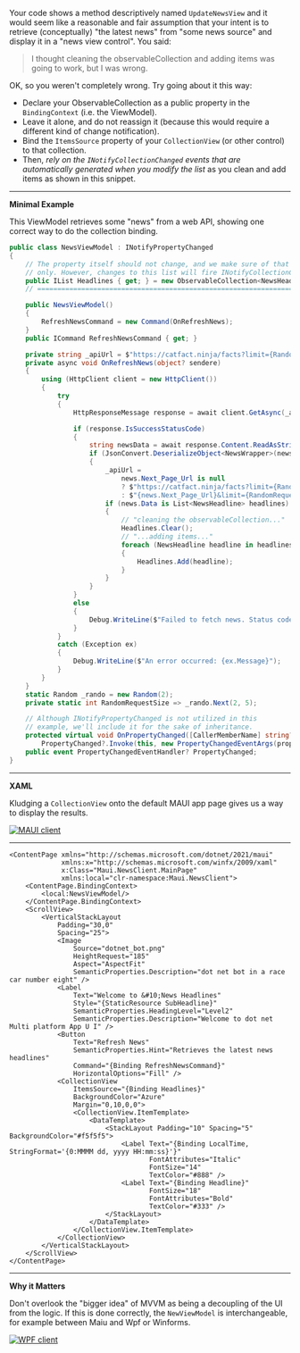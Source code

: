 Your code shows a method descriptively named `UpdateNewsView` and it would seem like a reasonable and fair assumption that your intent is to retrieve (conceptually) "the latest news" from "some news source" and display it in a "news view control". You said:

> I thought cleaning the observableCollection and adding items was going to work, but I was wrong.

OK, so you weren't completely wrong. Try going about it this way:

- Declare your ObservableCollection as a public property in the `BindingContext` (i.e. the ViewModel).
- Leave it alone, and do not reassign it (because this would require a different kind of change notification).
- Bind the `ItemsSource` property of your `CollectionView` (or other control) to that collection.
- Then, _rely on the `INotifyCollectionChanged` events that are automatically generated when you modify the list_ as you clean and add items as shown in this snippet.

___
**Minimal Example**

This ViewModel retrieves some "news" from a web API, showing one correct way to do the collection binding.

~~~csharp
public class NewsViewModel : INotifyPropertyChanged
{
    // The property itself should not change, and we make sure of that by making it 'get'
    // only. However, changes to this list will fire INotifyCollectionChanged events.
    public IList Headlines { get; } = new ObservableCollection<NewsHeadline>();
    // =============================================================================

    public NewsViewModel()
    {
        RefreshNewsCommand = new Command(OnRefreshNews);
    }
    public ICommand RefreshNewsCommand { get; }

    private string _apiUrl = $"https://catfact.ninja/facts?limit={RandomRequestSize}";
    private async void OnRefreshNews(object? sendere)
    {
        using (HttpClient client = new HttpClient())
        {
            try
            {
                HttpResponseMessage response = await client.GetAsync(_apiUrl);

                if (response.IsSuccessStatusCode)
                {
                    string newsData = await response.Content.ReadAsStringAsync();
                    if (JsonConvert.DeserializeObject<NewsWrapper>(newsData) is { } news)
                    {
                        _apiUrl =
                            news.Next_Page_Url is null
                            ? $"https://catfact.ninja/facts?limit={RandomRequestSize}"
                            : $"{news.Next_Page_Url}&limit={RandomRequestSize}";
                        if (news.Data is List<NewsHeadline> headlines)
                        {
                            // "cleaning the observableCollection..."
                            Headlines.Clear();
                            // "...adding items..."
                            foreach (NewsHeadline headline in headlines)
                            {
                                Headlines.Add(headline);
                            }
                        }
                    }
                }
                else
                {
                    Debug.WriteLine($"Failed to fetch news. Status code: {response.StatusCode}");
                }
            }
            catch (Exception ex)
            {
                Debug.WriteLine($"An error occurred: {ex.Message}");
            }
        }
    }
    static Random _rando = new Random(2);
    private static int RandomRequestSize => _rando.Next(2, 5);

    // Although INotifyPropertyChanged is not utilized in this
    // example, we'll include it for the sake of inheritance.
    protected virtual void OnPropertyChanged([CallerMemberName] string? propertyName = null) =>
        PropertyChanged?.Invoke(this, new PropertyChangedEventArgs(propertyName));
    public event PropertyChangedEventHandler? PropertyChanged;
}
~~~

___

**XAML**

Kludging a `CollectionView` onto the default MAUI app page gives us a way to display the results.


[![MAUI client][1]][1]

___

~~~xaml
<ContentPage xmlns="http://schemas.microsoft.com/dotnet/2021/maui"
             xmlns:x="http://schemas.microsoft.com/winfx/2009/xaml"
             x:Class="Maui.NewsClient.MainPage"
             xmlns:local="clr-namespace:Maui.NewsClient">
    <ContentPage.BindingContext>
        <local:NewsViewModel/>
    </ContentPage.BindingContext>
    <ScrollView>
        <VerticalStackLayout
            Padding="30,0"
            Spacing="25">
            <Image
                Source="dotnet_bot.png"
                HeightRequest="185"
                Aspect="AspectFit"
                SemanticProperties.Description="dot net bot in a race car number eight" />
            <Label
                Text="Welcome to &#10;News Headlines"
                Style="{StaticResource SubHeadline}"
                SemanticProperties.HeadingLevel="Level2"
                SemanticProperties.Description="Welcome to dot net Multi platform App U I" />
            <Button
                Text="Refresh News" 
                SemanticProperties.Hint="Retrieves the latest news headlines"
                Command="{Binding RefreshNewsCommand}"
                HorizontalOptions="Fill" />            
            <CollectionView
                ItemsSource="{Binding Headlines}"
                BackgroundColor="Azure"
                Margin="0,10,0,0">
                <CollectionView.ItemTemplate>
                    <DataTemplate>
                        <StackLayout Padding="10" Spacing="5" BackgroundColor="#f5f5f5">
                            <Label Text="{Binding LocalTime, StringFormat='{0:MMMM dd, yyyy HH:mm:ss}'}"
                                   FontAttributes="Italic"
                                   FontSize="14"
                                   TextColor="#888" />
                            <Label Text="{Binding Headline}"
                                   FontSize="18"
                                   FontAttributes="Bold"
                                   TextColor="#333" />
                        </StackLayout>
                    </DataTemplate>
                </CollectionView.ItemTemplate>
            </CollectionView>
        </VerticalStackLayout>
    </ScrollView>
</ContentPage>
~~~

___

**Why it Matters**

Don't overlook the "bigger idea" of MVVM as being a decoupling of the UI from the logic. If this is done correctly, the `NewViewModel` is interchangeable, for example between Maiu and Wpf or Winforms.


[![WPF client][2]][2]


  [1]: https://i.sstatic.net/VzAHvoth.png
  [2]: https://i.sstatic.net/nSBrTpJP.png